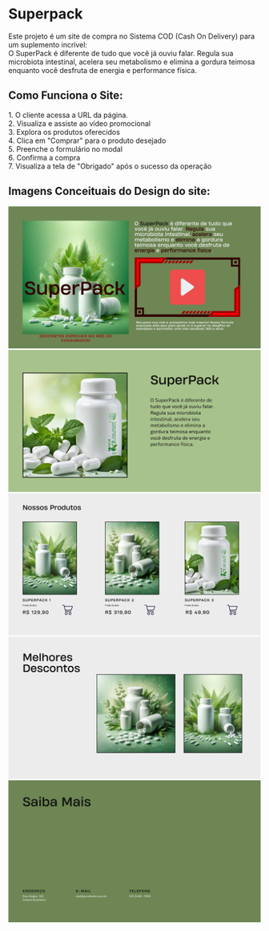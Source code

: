 # Superpack

<P> Este projeto é um site de compra no Sistema COD (Cash On Delivery) para um suplemento incrível: <br/> O SuperPack é diferente de tudo que
você já ouviu falar. Regula sua
microbiota intestinal, acelera seu
metabolismo e elimina a gordura
teimosa enquanto você desfruta de
energia e performance física. </p>

## Como Funciona o Site: 

<p>1. O cliente acessa a URL da página. <br>
2. Visualiza e assiste ao vídeo promocional<br>
3. Explora os produtos oferecidos<br>
4. Clica em "Comprar" para o produto desejado<br>
5. Preenche o formulário no modal<br>
6. Confirma a compra<br>
7. Visualiza a tela de "Obrigado" após o sucesso da operação </p>

## Imagens Conceituais do Design do site:

![Texto Alternativo](public/1.png)
![Texto Alternativo](public/2.png)
![Texto Alternativo](public/3.png)
![Texto Alternativo](public/4.png)
![Texto Alternativo](public/5.png)




